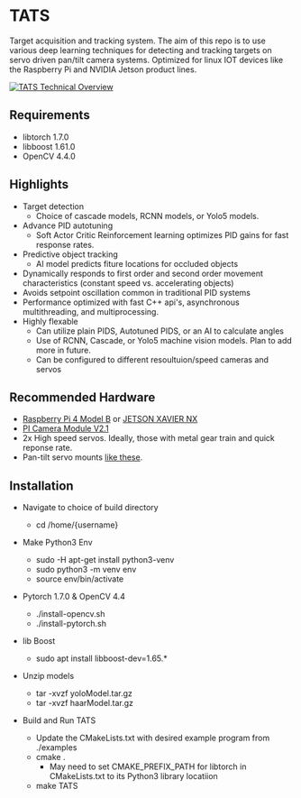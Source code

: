 # TATS
Target acquisition and tracking system. The aim of this repo is to use various deep learning techniques for detecting and tracking targets on servo driven pan/tilt camera systems. Optimized for linux IOT devices like the Raspberry Pi and NVIDIA Jetson product lines.

[![TATS Technical Overview](http://img.youtube.com/vi/5aenaehoWtQ/0.jpg)](http://www.youtube.com/watch?v=5aenaehoWtQ "TATS Technical Overview")

## Requirements
* libtorch 1.7.0
* libboost 1.61.0
* OpenCV 4.4.0

## Highlights
* Target detection 
	* Choice of cascade models, RCNN models, or Yolo5 models.
* Advance PID autotuning 
	* Soft Actor Critic Reinforcement learning optimizes PID gains for fast response rates.
* Predictive object tracking
	* AI model predicts fiture locations for occluded objects 
* Dynamically responds to first order and second order movement characteristics (constant speed vs. accelerating objects)
* Avoids setpoint oscillation common in traditional PID systems
* Performance optimized with fast C++ api's, asynchronous multithreading, and multiprocessing.
* Highly flexable
	* Can utilize plain PIDS, Autotuned PIDS, or an AI to calculate angles 
	* Use of RCNN, Cascade, or Yolo5 machine vision models. Plan to add more in future.
	* Can be configured to different resoultuion/speed cameras and servos

## Recommended Hardware
* [Raspberry Pi 4 Model B](https://www.raspberrypi.org/products/raspberry-pi-4-model-b/) or [JETSON XAVIER NX](https://www.nvidia.com/en-us/autonomous-machines/embedded-systems/jetson-xavier-nx/)
* [PI Camera Module V2.1](https://www.raspberrypi.org/products/camera-module-v2/)
* 2x High speed servos. Ideally, those with metal gear train and quick reponse rate.
* Pan-tilt servo mounts [like these](https://www.servocity.com/pan-tilt-kits/).

## Installation
* Navigate to choice of build directory
    * cd /home/{username}

* Make Python3 Env
	* sudo -H apt-get install python3-venv
	* sudo python3 -m venv env
	* source env/bin/activate 

* Pytorch 1.7.0 & OpenCV 4.4
	* ./install-opencv.sh
	* ./install-pytorch.sh	

* lib Boost
	* sudo apt install libboost-dev=1.65.*

* Unzip models
	* tar -xvzf yoloModel.tar.gz
	* tar -xvzf haarModel.tar.gz

* Build and Run TATS
	* Update the CMakeLists.txt with desired example program from ./examples
	* cmake . 
		* May need to set CMAKE_PREFIX_PATH for libtorch in CMakeLists.txt to its Python3 library locatiion
    * make TATS
    